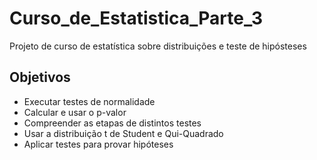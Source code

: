 # Curso_de_Estatistica_Parte_3
Projeto de curso de estatística sobre distribuições e teste de hipósteses

## Objetivos
- Executar testes de normalidade
- Calcular e usar o p-valor
- Compreender as etapas de distintos testes
- Usar a distribuição t de Student e Qui-Quadrado
- Aplicar testes para provar hipóteses
